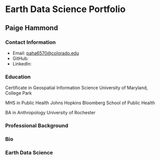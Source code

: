 # Earth Data Science Portfolio

## Paige Hammond

### Contact Information
* Email: paha6570@colorado.edu
* GitHub: 
* LinkedIn:

### Education
Certificate in Geospatial Information Science
University of Maryland, College Park

MHS in Public Health
Johns Hopkins Bloomberg School of Public Health

BA in Anthropology
University of Rochester

### Professional Background

### Bio

### Earth Data Science
